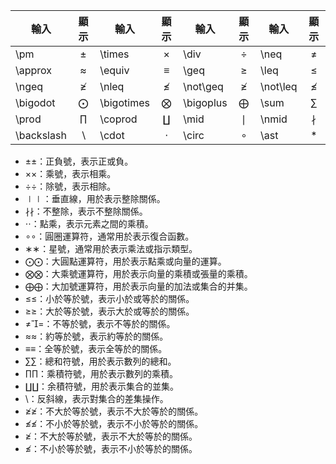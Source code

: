 
| 輸入         |      顯示      | 輸入         |      顯示      | 輸入        |     顯示      | 輸入       |     顯示     |
| ---------- | :----------: | ---------- | :----------: | --------- | :---------: | -------- | :--------: |
| \pm        |    $\pm$     | \times     |   $\times$   | \div      |   $\div$    | \neq     |   $\neq$   |
| \approx    |  $\approx$   | \equiv     |   $\equiv$   | \geq      |   $\geq$    | \leq     |   $\leq$   |
| \ngeq      |   $\ngeq$    | \nleq      |   $\nleq$    | \not\geq  | $\not \geq$ | \not\leq | $\not\leq$ |
| \bigodot   |  $\bigodot$  | \bigotimes | $\bigotimes$ | \bigoplus | $\bigoplus$ | \sum     |   $\sum$   |
| \prod      |   $\prod$    | \coprod    |  $\coprod$   | \mid      |   $\mid$    | \nmid    |  $\nmid$   |
| \backslash | $\backslash$ | \cdot      |   $\cdot$    | \circ     |   $\circ$   | \ast     |   $\ast$   |

- ±±：正負號，表示正或負。
- ××：乘號，表示相乘。
- ÷÷：除號，表示相除。
- ∣∣：垂直線，用於表示整除關係。
- ∤∤：不整除，表示不整除關係。
- ⋅⋅：點乘，表示元素之間的乘積。
- ∘∘：圓圈運算符，通常用於表示復合函數。
- ∗∗：星號，通常用於表示乘法或指示類型。
- ⨀⨀：大圓點運算符，用於表示點乘或向量的運算。
- ⨂⨂：大乘號運算符，用於表示向量的乘積或張量的乘積。
- ⨁⨁：大加號運算符，用於表示向量的加法或集合的并集。
- ≤≤：小於等於號，表示小於或等於的關係。
- ≥≥：大於等於號，表示大於或等於的關係。
- ≠=：不等於號，表示不等於的關係。
- ≈≈：約等於號，表示約等於的關係。
- ≡≡：全等於號，表示全等於的關係。
- ∑∑：總和符號，用於表示數列的總和。
- ∏∏：乘積符號，用於表示數列的乘積。
- ∐∐：余積符號，用於表示集合的並集。
- \\：反斜線，表示對集合的差集操作。
- ≱≱：不大於等於號，表示不大於等於的關係。
- ≰≰：不小於等於號，表示不小於等於的關係。
- $\ngeq$：不大於等於號，表示不大於等於的關係。
- $\nleq$：不小於等於號，表示不小於等於的關係。

